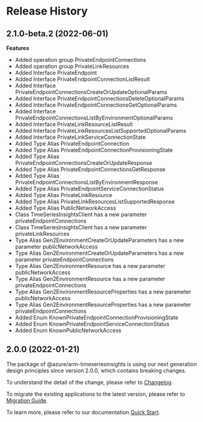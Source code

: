 # Release History
    
## 2.1.0-beta.2 (2022-06-01)
    
**Features**

  - Added operation group PrivateEndpointConnections
  - Added operation group PrivateLinkResources
  - Added Interface PrivateEndpoint
  - Added Interface PrivateEndpointConnectionListResult
  - Added Interface PrivateEndpointConnectionsCreateOrUpdateOptionalParams
  - Added Interface PrivateEndpointConnectionsDeleteOptionalParams
  - Added Interface PrivateEndpointConnectionsGetOptionalParams
  - Added Interface PrivateEndpointConnectionsListByEnvironmentOptionalParams
  - Added Interface PrivateLinkResourceListResult
  - Added Interface PrivateLinkResourcesListSupportedOptionalParams
  - Added Interface PrivateLinkServiceConnectionState
  - Added Type Alias PrivateEndpointConnection
  - Added Type Alias PrivateEndpointConnectionProvisioningState
  - Added Type Alias PrivateEndpointConnectionsCreateOrUpdateResponse
  - Added Type Alias PrivateEndpointConnectionsGetResponse
  - Added Type Alias PrivateEndpointConnectionsListByEnvironmentResponse
  - Added Type Alias PrivateEndpointServiceConnectionStatus
  - Added Type Alias PrivateLinkResource
  - Added Type Alias PrivateLinkResourcesListSupportedResponse
  - Added Type Alias PublicNetworkAccess
  - Class TimeSeriesInsightsClient has a new parameter privateEndpointConnections
  - Class TimeSeriesInsightsClient has a new parameter privateLinkResources
  - Type Alias Gen2EnvironmentCreateOrUpdateParameters has a new parameter publicNetworkAccess
  - Type Alias Gen2EnvironmentCreateOrUpdateParameters has a new parameter privateEndpointConnections
  - Type Alias Gen2EnvironmentResource has a new parameter publicNetworkAccess
  - Type Alias Gen2EnvironmentResource has a new parameter privateEndpointConnections
  - Type Alias Gen2EnvironmentResourceProperties has a new parameter publicNetworkAccess
  - Type Alias Gen2EnvironmentResourceProperties has a new parameter privateEndpointConnections
  - Added Enum KnownPrivateEndpointConnectionProvisioningState
  - Added Enum KnownPrivateEndpointServiceConnectionStatus
  - Added Enum KnownPublicNetworkAccess
    
    
## 2.0.0 (2022-01-21)

The package of @azure/arm-timeseriesinsights is using our next generation design principles since version 2.0.0, which contains breaking changes.

To understand the detail of the change, please refer to [Changelog](https://aka.ms/js-track2-changelog).

To migrate the existing applications to the latest version, please refer to [Migration Guide](https://aka.ms/js-track2-migration-guide).

To learn more, please refer to our documentation [Quick Start](https://aka.ms/js-track2-quickstart).
